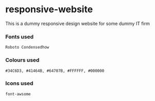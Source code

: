 # responsive-website
This is a dummy  responsive design website for some dummy IT firm

### Fonts used
 `Roboto Condensedhow `

 ### Colours used
  `#34C6D3, #41464B, #64707B, #FFFFFF, #000000`

### Icons used
  `font-awsome`
